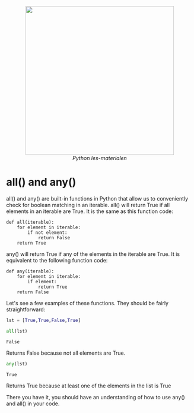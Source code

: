 <center>
    <img src='https://intecbrussel.be/img/logo3.png' width='400px' height='auto'/>
    <br/>
    <em>Python les-materialen</em>
</center>

# all() and any()

all() and any() are built-in functions in Python that allow us to conveniently check for boolean matching in an iterable. all() will return True if all elements in an iterable are True. It is the same as this function code:

    def all(iterable):
        for element in iterable:
            if not element:
                return False
        return True
        
any() will return True if any of the elements in the iterable are True. It is equivalent to the following function code:

    def any(iterable):
        for element in iterable:
            if element:
                return True
        return False
        

Let's see a few examples of these functions. They should be fairly straightforward:


```python
lst = [True,True,False,True]
```


```python
all(lst)
```




    False



Returns False because not all elements are True.


```python
any(lst)
```




    True



Returns True because at least one of the elements in the list is True

There you have it, you should have an understanding of how to use any() and all() in your code.
